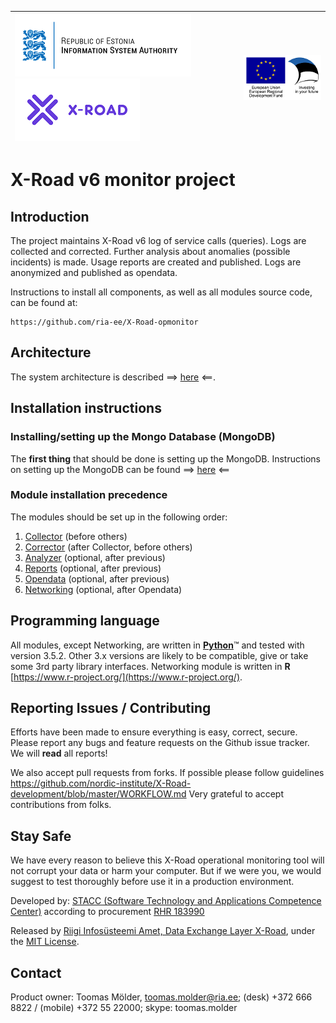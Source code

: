 
| [![Republic of Estonia Information System Authority](docs/img/ria_100_en.png)](https://www.ria.ee/en/) [![X-ROAD](docs/img/xroad_100_en.png)](https://www.ria.ee/en/x-road.html) | ![European Union / European Regional Development Fund / Investing in your future](docs/img/eu_rdf_100_en.png "Documents that are tagged with EU/SF logos must keep the logos until 1.11.2022. If it has not stated otherwise in the documentation. If new documentation is created  using EU/SF resources the logos must be tagged appropriately so that the deadline for logos could be found.") |
| :-------------------------------------------------- | -------------------------: |

# X-Road v6 monitor project

## Introduction

The project maintains X-Road v6 log of service calls (queries). 
Logs are collected and corrected. 
Further analysis about anomalies (possible incidents) is made. 
Usage reports are created and published. 
Logs are anonymized and published as opendata.

Instructions to install all components, as well as all modules source code, can be found at:

```
https://github.com/ria-ee/X-Road-opmonitor
```

## Architecture

The system architecture is described ==> [here](./docs/system_architecture.md) <==.

## Installation instructions

### Installing/setting up the Mongo Database (MongoDB)

The **first thing** that should be done is setting up the MongoDB. 
Instructions on setting up the MongoDB can be found ==> [here](./docs/database_module.md) <==

### Module installation precedence

The modules should be set up in the following order:
 
1. [Collector](./docs/collector_module.md) (before others)
2. [Corrector](./docs/corrector_module.md) (after Collector, before others)
3. [Analyzer](./docs/analysis_module.md) (optional, after previous)
4. [Reports](./docs/reports_module.md) (optional, after previous)
5. [Opendata](./docs/opendata_module.md) (optional, after previous)
6. [Networking](./docs/networking_module.md) (optional, after Opendata)

## Programming language

All modules, except Networking, are written in [**Python**](https://www.python.org/)&trade; and tested with version 3.5.2. 
Other 3.x versions are likely to be compatible, give or take some 3rd party library interfaces.
Networking module is written in **R** [https://www.r-project.org/](https://www.r-project.org/).

## Reporting Issues / Contributing

Efforts have been made to ensure everything is easy, correct, secure. 
Please report any bugs and feature requests on the Github issue tracker. 
We will **read** all reports!

We also accept pull requests from forks. 
If possible please follow guidelines https://github.com/nordic-institute/X-Road-development/blob/master/WORKFLOW.md
Very grateful to accept contributions from folks.

## Stay Safe

We have every reason to believe this X-Road operational monitoring tool will not corrupt your data or harm your computer. 
But if we were you, we would suggest to test thoroughly before use it in a production environment.

Developed by: [STACC (Software Technology and Applications Competence Center)](https://www.stacc.ee/en/) according to procurement [RHR 183990](https://riigihanked.riik.ee/register/hange/183990)

Released by [Riigi Infosüsteemi Amet, Data Exchange Layer X-Road](https://www.ria.ee/en/x-road.html), under the [MIT License](http://www.opensource.org/licenses/MIT).

## Contact

Product owner: Toomas Mölder, toomas.molder@ria.ee; (desk) +372 666 8822 / (mobile) +372 55 22000; skype: toomas.molder
